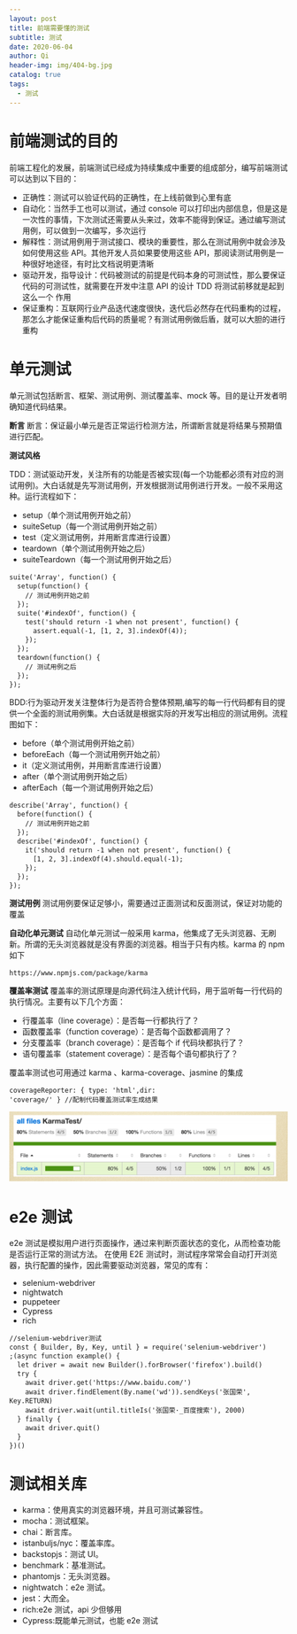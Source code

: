 ```yaml
---
layout: post
title: 前端需要懂的测试
subtitle: 测试
date: 2020-06-04
author: Qi
header-img: img/404-bg.jpg
catalog: true
tags:
  - 测试
---
```


# 前端测试的目的

前端工程化的发展，前端测试已经成为持续集成中重要的组成部分，编写前端测试可以达到以下目的：

- 正确性：测试可以验证代码的正确性，在上线前做到心里有底
- 自动化：当然手工也可以测试，通过 console 可以打印出内部信息，但是这是一次性的事情，下次测试还需要从头来过，效率不能得到保证。通过编写测试用例，可以做到一次编写，多次运行
- 解释性：测试用例用于测试接口、模块的重要性，那么在测试用例中就会涉及如何使用这些 API。其他开发人员如果要使用这些 API，那阅读测试用例是一种很好地途径，有时比文档说明更清晰
- 驱动开发，指导设计：代码被测试的前提是代码本身的可测试性，那么要保证代码的可测试性，就需要在开发中注意 API 的设计 TDD 将测试前移就是起到这么一个
  作用
- 保证重构：互联网行业产品迭代速度很快，迭代后必然存在代码重构的过程，那怎么才能保证重构后代码的质量呢？有测试用例做后盾，就可以大胆的进行重构

# 单元测试

单元测试包括断言、框架、测试用例、测试覆盖率、mock 等。目的是让开发者明确知道代码结果。

**断言**
断言：保证最小单元是否正常运行检测方法，所谓断言就是将结果与预期值进行匹配。

**测试风格**

TDD：测试驱动开发，关注所有的功能是否被实现(每一个功能都必须有对应的测试用例)。大白话就是先写测试用例，开发根据测试用例进行开发。一般不采用这种。运行流程如下：

- setup（单个测试用例开始之前）
- suiteSetup（每一个测试用例开始之前）
- test（定义测试用例，并用断言库进行设置）
- teardown（单个测试用例开始之后）
- suiteTeardown（每一个测试用例开始之后）

```
suite('Array', function() {
  setup(function() {
    // 测试用例开始之前
  });
  suite('#indexOf', function() {
    test('should return -1 when not present', function() {
      assert.equal(-1, [1, 2, 3].indexOf(4));
    });
  });
  teardown(function() {
    // 测试用例之后
  });
});
```

BDD:行为驱动开发关注整体行为是否符合整体预期,编写的每一行代码都有目的提供一个全面的测试用例集。大白话就是根据实际的开发写出相应的测试用例。流程图如下：

- before（单个测试用例开始之前）
- beforeEach（每一个测试用例开始之前）
- it（定义测试用例，并用断言库进行设置）
- after（单个测试用例开始之后）
- afterEach（每一个测试用例开始之后）

```
describe('Array', function() {
  before(function() {
    // 测试用例开始之前
  });
  describe('#indexOf', function() {
    it('should return -1 when not present', function() {
      [1, 2, 3].indexOf(4).should.equal(-1);
    });
  });
});
```

**测试用例**
测试用例要保证足够小，需要通过正面测试和反面测试，保证对功能的覆盖

**自动化单元测试**
自动化单元测试一般采用 karma，他集成了无头浏览器、无刷新。所谓的无头浏览器就是没有界面的浏览器。相当于只有内核。karma 的 npm 如下

```
https://www.npmjs.com/package/karma
```

**覆盖率测试**
覆盖率的测试原理是向源代码注入统计代码，用于监听每一行代码的执行情况。主要有以下几个方面：

- 行覆盖率（line coverage）：是否每一行都执行了？
- 函数覆盖率（function coverage）：是否每个函数都调用了？
- 分支覆盖率（branch coverage）：是否每个 if 代码块都执行了？
- 语句覆盖率（statement coverage）：是否每个语句都执行了？

覆盖率测试也可用通过 karma 、karma-coverage、jasmine 的集成

```
coverageReporter: { type: 'html',dir:
'coverage/' } //配制代码覆盖测试率生成结果
```

![Image text](img/WechatIMG11.png)

# e2e 测试

e2e 测试是模拟用户进行页面操作，通过来判断页面状态的变化，从而检查功能是否运行正常的测试方法。
在使用 E2E 测试时，测试程序常常会自动打开浏览器，执行配置的操作，因此需要驱动浏览器，常见的库有：

- selenium-webdriver
- nightwatch
- puppeteer
- Cypress
- rich

```
//selenium-webdriver测试
const { Builder, By, Key, until } = require('selenium-webdriver')
;(async function example() {
  let driver = await new Builder().forBrowser('firefox').build()
  try {
    await driver.get('https://www.baidu.com/')
    await driver.findElement(By.name('wd')).sendKeys('张国荣', Key.RETURN)
    await driver.wait(until.titleIs('张国荣·_百度搜索'), 2000)
  } finally {
    await driver.quit()
  }
})()

```

# 测试相关库

- karma：使用真实的浏览器环境，并且可测试兼容性。
- mocha：测试框架。
- chai：断言库。
- istanbuljs/nyc：覆盖率库。
- backstopjs：测试 UI。
- benchmark：基准测试。
- phantomjs：无头浏览器。
- nightwatch：e2e 测试。
- jest：大而全。
- rich:e2e 测试，api 少但够用
- Cypress:既能单元测试，也能 e2e 测试
